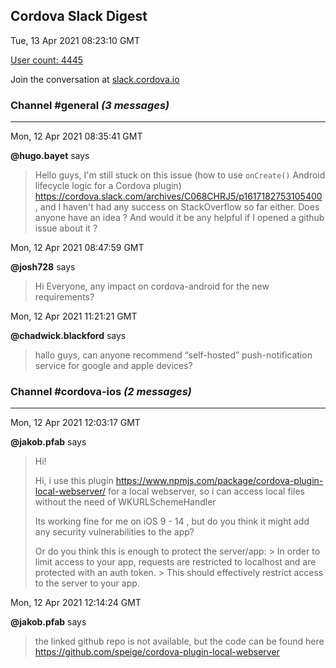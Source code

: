 ## Cordova Slack Digest
Tue, 13 Apr 2021 08:23:10 GMT

[User count: 4445](https://cordova.slack.com/)


Join the conversation at [slack.cordova.io](http://slack.cordova.io/)

### __Channel #general__ _(3 messages)_
---

Mon, 12 Apr 2021 08:35:41 GMT

__@hugo.bayet__ says 
> Hello guys, I'm still stuck on this issue (how to use `onCreate()` Android lifecycle logic for a Cordova plugin) <https://cordova.slack.com/archives/C068CHRJ5/p1617182753105400> , and I haven't had any success on StackOverflow so far either.
> Does anyone have an idea ? And would it be any helpful if I opened a github issue about it ?
> 

Mon, 12 Apr 2021 08:47:59 GMT

__@josh728__ says 
> Hi Everyone, any impact on cordova-android for the new requirements?
> 

Mon, 12 Apr 2021 11:21:21 GMT

__@chadwick.blackford__ says 
> hallo guys, can anyone recommend “self-hosted” push-notification service for google and apple devices?
> 

### __Channel #cordova-ios__ _(2 messages)_
---

Mon, 12 Apr 2021 12:03:17 GMT

__@jakob.pfab__ says 
> Hi!
> 
> Hi, i use this plugin  <https://www.npmjs.com/package/cordova-plugin-local-webserver/> for a local webserver, so i can access local files without the need of WKURLSchemeHandler
> 
> Its working fine for me on iOS 9 - 14 , but do you think it might add any security vulnerabilities to the app?
> 
> Or do you think this is enough to protect the server/app:
> &gt; In order to limit access to your app, requests are restricted to localhost and are protected with an auth token.
> &gt; This should effectively restrict access to the server to your app.
> 
> 

Mon, 12 Apr 2021 12:14:24 GMT

__@jakob.pfab__ says 
> the linked github repo is not available, but the code can be found here <https://github.com/speige/cordova-plugin-local-webserver>
> 
